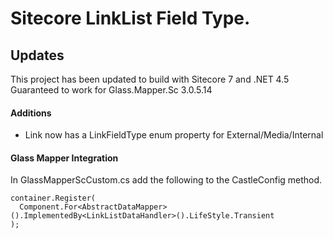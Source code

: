 Sitecore LinkList Field Type.
========

## Updates

This project has been updated to build with Sitecore 7 and .NET 4.5
Guaranteed to work for Glass.Mapper.Sc 3.0.5.14

#### Additions

- Link now has a LinkFieldType enum property for External/Media/Internal

#### Glass Mapper Integration

In GlassMapperScCustom.cs add the following to the CastleConfig method.

    container.Register(
      Component.For<AbstractDataMapper>().ImplementedBy<LinkListDataHandler>().LifeStyle.Transient
    );